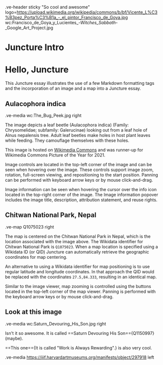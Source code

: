 .ve-header sticky "So cool and awesome" logo=https://upload.wikimedia.org/wikipedia/commons/b/bf/Vicente_L%C3%B3pez_Porta%C3%B1a_-_el_pintor_Francisco_de_Goya.jpg wc:Francisco_de_Goya_y_Lucientes_-_Witches_Sabbath_-_Google_Art_Project.jpg

# Juncture Intro

# Hello, Juncture

This Juncture essay illustrates the use of a few Markdown formatting tags and the incorporation of an image and a map into a Juncture essay.

## Aulacophora indica

.ve-media wc:The_Bug_Peek.jpg right

The image depicts a leaf beetle (Aulacophora indica) (Family: Chrysomelidae; subfamily: Galerucinae) looking out from a leaf hole of Alnus nepalensis tree. Adult leaf beetles make holes in host plant leaves while feeding. They camouflage themselves with these holes.

This image is hosted on [Wikimedia Commons](https://commons.wikimedia.org/wiki/File:The_Bug_Peek.jpg) and was runner-up for Wikimedia Commons Picture of the Year for 2021.

Image controls are located in the top-left corner of the image and can be seen when hovering over the image.  These controls support image zoom, rotation, full-screen viewing, and repositioning to the start position.  Panning can be performed with keyboard arrow keys or by mouse click-and-drag.

Image information can be seen when hovering the cursor over the info icon located in the top-right corner of the image.  The Image information popover includes the image title, description, attribution statement, and reuse rights.

## Chitwan National Park, Nepal

.ve-map Q1075023 right

The map is centered on the Chitwan National Park in Nepal, which is the location associated with the image above.  The Wikidata identifier for Chitwan National Park is `Q1075023`.  When a map location is specified using a Wikidata ID (or QID) Juncture can automatically retrieve the geographic coordinates for map centering.

An alternative to using a Wikidata identifier for map positioning is to use regular latitude and longitude coordinates.  In that approach the QID would be replaced with the coordinates `27.5,84.333`, resulting in an identical map.

Similar to the image viewer, map zooming is controlled using the buttons located in the top-left corner of the map viewer.  Panning is performed with the keyboard arrow keys or by mouse click-and-drag.

## Look at this image

.ve-media wc:Saturn_Devouring_His_Son.jpg right

Isn't it so awesome. It is called ==Saturn Devouring His Son=={Q1150997} (maybe).

==This one=={It is called "Work is Always Rewarding".} is also very cool.

.ve-media https://iiif.harvardartmuseums.org/manifests/object/297918 left